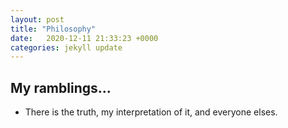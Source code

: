```yaml
---
layout: post
title: "Philosophy"
date:   2020-12-11 21:33:23 +0000
categories: jekyll update
---
```


## My ramblings...

- There is the truth, my interpretation of it, and everyone elses.
